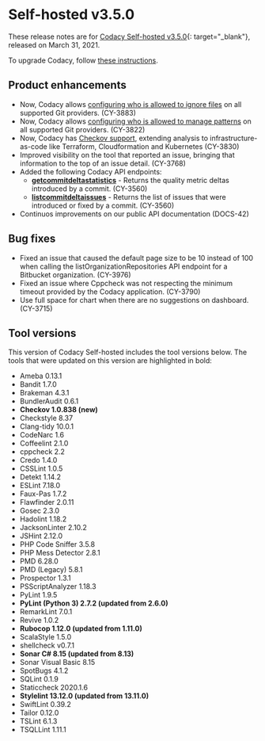 # Self-hosted v3.5.0

These release notes are for [Codacy Self-hosted v3.5.0](https://github.com/codacy/chart/releases/tag/3.5.0){: target="_blank"}, released on March 31, 2021.

To upgrade Codacy, follow [these instructions](../../chart/maintenance/upgrade.md).

## Product enhancements

-   Now, Codacy allows [configuring who is allowed to ignore files](https://docs.codacy.com/organizations/roles-and-permissions-for-synced-organizations/#change-analysis-configuration) on all supported Git providers. (CY-3883)
-   Now, Codacy allows [configuring who is allowed to manage patterns](https://docs.codacy.com/organizations/roles-and-permissions-for-synced-organizations/#change-analysis-configuration) on all supported Git providers.  (CY-3822)
-   Now, Codacy has [Checkov support](https://github.com/bridgecrewio/checkov), extending analysis to infrastructure-as-code like Terraform, Cloudformation and Kubernetes  (CY-3830)
-   Improved visibility on the tool that reported an issue, bringing that information to the top of an issue detail. (CY-3768)
-   Added the following Codacy API endpoints:
    - **[getcommitdeltastatistics](https://api.codacy.com/api/api-docs#getcommitdeltastatistics)** - Returns the quality metric deltas introduced by a commit. (CY-3560)
    - **[listcommitdeltaissues](https://api.codacy.com/api/api-docs#listcommitdeltaissues)** - Returns the list of issues that were introduced or fixed by a commit.  (CY-3560)
-   Continuos improvements on our public API documentation (DOCS-42)

## Bug fixes

-   Fixed an issue that caused the default page size to be 10 instead of 100 when calling the listOrganizationRepositories API endpoint for a Bitbucket organization. (CY-3976)
-   Fixed an issue where Cppcheck was not respecting the minimum timeout provided by the Codacy application. (CY-3790)
-   Use full space for chart when there are no suggestions on dashboard. (CY-3715)


## Tool versions

This version of Codacy Self-hosted includes the tool versions below. The tools that were updated on this version are highlighted in bold:

-   Ameba 0.13.1
-   Bandit 1.7.0
-   Brakeman 4.3.1
-   BundlerAudit 0.6.1
-   **Checkov 1.0.838 (new)**
-   Checkstyle 8.37
-   Clang-tidy 10.0.1
-   CodeNarc 1.6
-   Coffeelint 2.1.0
-   cppcheck 2.2
-   Credo 1.4.0
-   CSSLint 1.0.5
-   Detekt 1.14.2
-   ESLint 7.18.0
-   Faux-Pas 1.7.2
-   Flawfinder 2.0.11
-   Gosec 2.3.0
-   Hadolint 1.18.2
-   JacksonLinter 2.10.2
-   JSHint 2.12.0
-   PHP Code Sniffer 3.5.8
-   PHP Mess Detector 2.8.1
-   PMD 6.28.0
-   PMD (Legacy) 5.8.1
-   Prospector 1.3.1
-   PSScriptAnalyzer 1.18.3
-   PyLint 1.9.5
-   **PyLint (Python 3) 2.7.2 (updated from 2.6.0)**
-   RemarkLint 7.0.1
-   Revive 1.0.2
-   **Rubocop 1.12.0 (updated from 1.11.0)**
-   ScalaStyle 1.5.0
-   shellcheck v0.7.1
-   **Sonar C# 8.15 (updated from 8.13)**
-   Sonar Visual Basic 8.15
-   SpotBugs 4.1.2
-   SQLint 0.1.9
-   Staticcheck 2020.1.6
-   **Stylelint 13.12.0 (updated from 13.11.0)**
-   SwiftLint 0.39.2
-   Tailor 0.12.0
-   TSLint 6.1.3
-   TSQLLint 1.11.1

